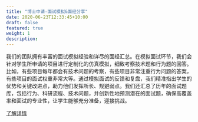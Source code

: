 ```yaml
---
title: "博士申请-面试模拟&面经分享"
date: 2020-06-23T12:33:45+10:00
draft: false
featured: true
weight: 1
description: 
---
```


 我们的团队拥有丰富的面试模拟经验和详尽的面经汇总。在模拟面试环节，我们会针对学生所申请的项目进行定制化的仿真模拟，细致考察技术题和行为题的回答。比如，有些项目每年都会有技术问题的考察，有些项目非常注重行为问题的答案，有些项目的面试权重非常大等。通过模拟面试的反馈和复盘，我们精准指出学生的优势和关键改进点，助力他们发挥所长、规避弱点。我们还汇总了历年的面试题库，包括行为、科研流程、技术问题，并创新性地预测潜在的面试题，确保高覆盖率和面试的专业性，让学生能够充分准备，迎接挑战。

 [了解详情](https://www.weiyun.com/document?fileId=2233709020_dcb12385f0a739ae12b58dcd423dce4a_3702a8fd-96c8-475b-bc8b-4e16bd2c91e4&officeType=pdf&tdsourcetag=s_weiyun_file)